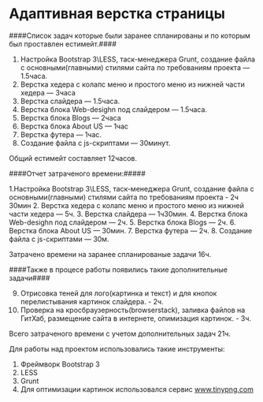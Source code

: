 
# Адаптивная верстка страницы

####Список задач которые были заранее спланированы и по которым был проставлен естимейт.####

1. Настройка Bootstrap 3\LESS, таск-менеджера Grunt, создание файла с основными(главными) стилями сайта по требованиям проекта — 1.5часа.
2. Верстка хедера с колапс меню и простого меню из нижней части хедера — 3часа
3. Верстка слайдера — 1.5часа.
4. Верстка блока Web-desighn под слайдером — 1.5часа.
5. Верстка блока Blogs — 2часа
6. Верстка блока About US — 1час
7. Верстка футера — 1час.
8. Создание файла с js-скриптами — 30минут.

Общий естимейт составляет 12часов.

####Отчет затраченого времени:#####

1.Настройка Bootstrap 3\LESS, таск-менеджера Grunt, создание файла с основными(главными) стилями сайта по требованиям проекта - 2ч 30мин
2. Верстка хедера с колапс меню и простого меню из нижней части хедера — 5ч.
3. Верстка слайдера — 1ч30мин.
4. Верстка блока Web-desighn под слайдером — 2ч.
5. Верстка блока Blogs — 2ч.
6. Верстка блока About US — 30мин.
7. Верстка футера — 2ч.
8. Создание файла с js-скриптами — 30м.

Затрачено времени на заранее спланированые задачи
16ч.

####Также в процесе работы появились такие дополнительные задачи####

9. Отрисовка теней для лого(картинка и текст) и для кнопок перелистывания картинок слайдера. - 2ч. 
10. Проверка на кросбраузерность(browserstack), заливка файлов на ГитХаб, размещение сайта в интернете, опимизация картинок. - 3ч.

Всего затраченого времени с учетом дополнительных задач 21ч.


Для работы над проектом использовались такие инструменты:
1. Фреймворк Bootstrap 3
2. LESS
3. Grunt
4. Для оптимизации картинок использовался сервис www.tinypng.com


